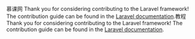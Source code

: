 慕课网
Thank you for considering contributing to the Laravel framework! The contribution guide can be found in the [Laravel documentation](http://laravel.com/docs/contributions).教程
Thank you for considering contributing to the Laravel framework! The contribution guide can be found in the [Laravel documentation](http://laravel.com/docs/contributions).

